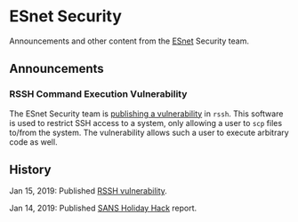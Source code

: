 # ESnet Security

Announcements and other content from the [ESnet](https://es.net) Security team.

## Announcements

### RSSH Command Execution Vulnerability

The ESnet Security team is [publishing a vulnerability](vulnerabilities/01152019_rssh) in `rssh`. This software is used to restrict SSH access to a system, only allowing a user to `scp` files to/from the system. The vulnerability allows such a user to execute arbitrary code as well.

## History

Jan 15, 2019: Published [RSSH vulnerability](vulnerabilities/01152019_rssh).

Jan 14, 2019: Published [SANS Holiday Hack](https://software.es.net/sans-holiday-hack-2018/) report.
